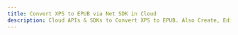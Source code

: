 ---title: Convert XPS to EPUB via Net SDK in Clouddescription: Cloud APIs & SDKs to Convert XPS to EPUB. Also Create, Edit & Render Microsoft Word & OpenOffice documents in the Cloud.---